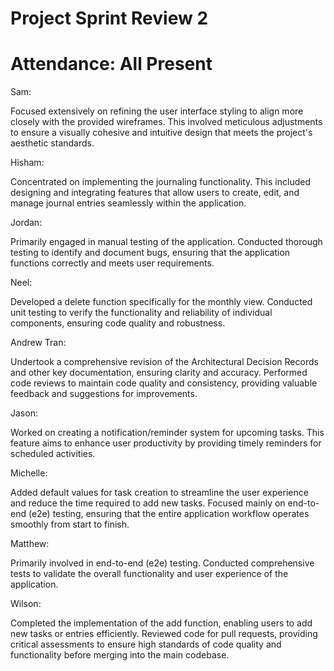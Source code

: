 # Project Sprint Review 2
# Attendance: All Present 

Sam:

Focused extensively on refining the user interface styling to align more closely with the provided wireframes. This involved meticulous adjustments to ensure a visually cohesive and intuitive design that meets the project's aesthetic standards.
  
Hisham:  

Concentrated on implementing the journaling functionality. This included designing and integrating features that allow users to create, edit, and manage journal entries seamlessly within the application.
  
Jordan:  

Primarily engaged in manual testing of the application. Conducted thorough testing to identify and document bugs, ensuring that the application functions correctly and meets user requirements.
  
Neel:  

Developed a delete function specifically for the monthly view.
Conducted unit testing to verify the functionality and reliability of individual components, ensuring code quality and robustness.
  
Andrew Tran:  

Undertook a comprehensive revision of the Architectural Decision Records and other key documentation, ensuring clarity and accuracy.
Performed code reviews to maintain code quality and consistency, providing valuable feedback and suggestions for improvements.
  
Jason:  

Worked on creating a notification/reminder system for upcoming tasks. This feature aims to enhance user productivity by providing timely reminders for scheduled activities.
  
Michelle:  

Added default values for task creation to streamline the user experience and reduce the time required to add new tasks.
Focused mainly on end-to-end (e2e) testing, ensuring that the entire application workflow operates smoothly from start to finish.
  
Matthew:  
  
Primarily involved in end-to-end (e2e) testing. Conducted comprehensive tests to validate the overall functionality and user experience of the application.
  
Wilson:  

Completed the implementation of the add function, enabling users to add new tasks or entries efficiently.
Reviewed code for pull requests, providing critical assessments to ensure high standards of code quality and functionality before merging into the main codebase.
